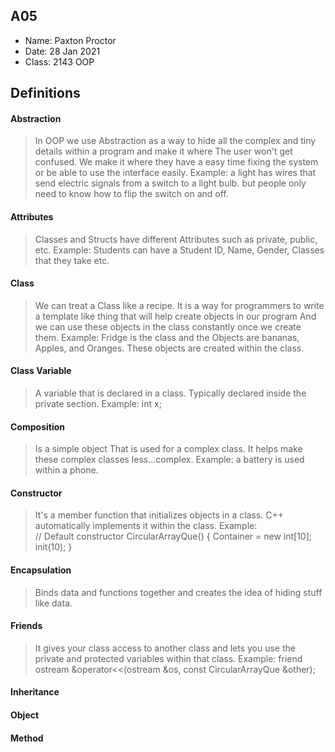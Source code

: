 ## A05

- Name: Paxton Proctor
- Date: 28 Jan 2021
- Class: 2143 OOP

## Definitions

#### Abstraction
> In OOP we use Abstraction as a way to hide all the complex and tiny details within a program and make it where
> The user won't get confused. We make it where they have a easy time fixing the system or be able to use the interface easily.
> Example: a light has wires that send electric signals from a switch to a light bulb. but people only need to know how to flip the switch on and off.

#### Attributes
> Classes and Structs have different Attributes such as private, public, etc.
> Example: Students can have a Student ID, Name, Gender, Classes that they take etc.
#### Class
> We can treat a Class like a recipe. It is a way for programmers to write a template like thing that will help create objects in our program
> And we can use these objects in the class constantly once we create them.
> Example: Fridge is the class and the Objects are bananas, Apples, and Oranges. These objects are created within the class.

#### Class Variable
> A variable that is declared in a class. Typically declared inside the private section.
> Example: int x;

#### Composition
> Is a simple object That is used for a complex class. It helps make these complex classes less...complex.
> Example: a battery is used within a phone.

#### Constructor
> It's a member function that initializes objects in a class. C++ automatically implements it within the class.
> Example:  
    // Default constructor
    CircularArrayQue() {
        Container = new int[10];
        init(10);
    }
#### Encapsulation
> Binds data and functions together and creates the idea of hiding stuff like data.
#### Friends
> It gives your class access to another class and lets you use the private and protected variables within that class.
> Example: friend ostream &operator<<(ostream &os, const CircularArrayQue &other);

#### Inheritance
>
#### Object


#### Method
